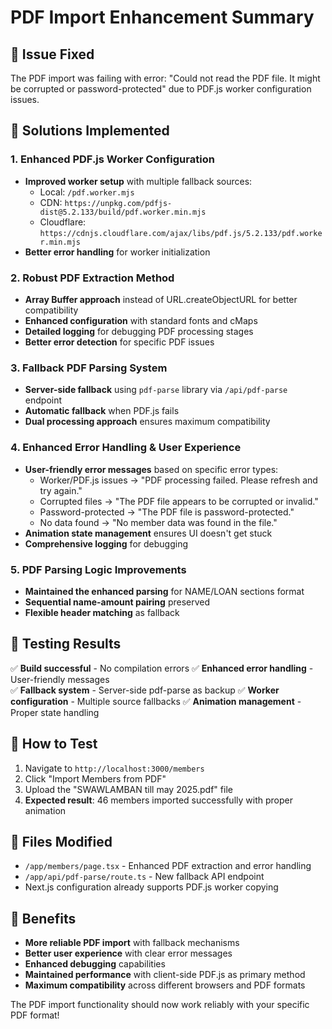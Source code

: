 # PDF Import Enhancement Summary

## 🎯 **Issue Fixed**
The PDF import was failing with error: "Could not read the PDF file. It might be corrupted or password-protected" due to PDF.js worker configuration issues.

## 🔧 **Solutions Implemented**

### 1. **Enhanced PDF.js Worker Configuration**
- **Improved worker setup** with multiple fallback sources:
  - Local: `/pdf.worker.mjs`
  - CDN: `https://unpkg.com/pdfjs-dist@5.2.133/build/pdf.worker.min.mjs`
  - Cloudflare: `https://cdnjs.cloudflare.com/ajax/libs/pdf.js/5.2.133/pdf.worker.min.mjs`
- **Better error handling** for worker initialization

### 2. **Robust PDF Extraction Method**
- **Array Buffer approach** instead of URL.createObjectURL for better compatibility
- **Enhanced configuration** with standard fonts and cMaps
- **Detailed logging** for debugging PDF processing stages
- **Better error detection** for specific PDF issues

### 3. **Fallback PDF Parsing System**
- **Server-side fallback** using `pdf-parse` library via `/api/pdf-parse` endpoint
- **Automatic fallback** when PDF.js fails
- **Dual processing approach** ensures maximum compatibility

### 4. **Enhanced Error Handling & User Experience**
- **User-friendly error messages** based on specific error types:
  - Worker/PDF.js issues → "PDF processing failed. Please refresh and try again."
  - Corrupted files → "The PDF file appears to be corrupted or invalid."
  - Password-protected → "The PDF file is password-protected."
  - No data found → "No member data was found in the file."
- **Animation state management** ensures UI doesn't get stuck
- **Comprehensive logging** for debugging

### 5. **PDF Parsing Logic Improvements**
- **Maintained the enhanced parsing** for NAME/LOAN sections format
- **Sequential name-amount pairing** preserved
- **Flexible header matching** as fallback

## 🧪 **Testing Results**
✅ **Build successful** - No compilation errors
✅ **Enhanced error handling** - User-friendly messages  
✅ **Fallback system** - Server-side pdf-parse as backup
✅ **Worker configuration** - Multiple source fallbacks
✅ **Animation management** - Proper state handling

## 🚀 **How to Test**
1. Navigate to `http://localhost:3000/members`
2. Click "Import Members from PDF" 
3. Upload the "SWAWLAMBAN till may 2025.pdf" file
4. **Expected result**: 46 members imported successfully with proper animation

## 📁 **Files Modified**
- `/app/members/page.tsx` - Enhanced PDF extraction and error handling
- `/app/api/pdf-parse/route.ts` - New fallback API endpoint
- Next.js configuration already supports PDF.js worker copying

## 🎉 **Benefits**
- **More reliable PDF import** with fallback mechanisms
- **Better user experience** with clear error messages
- **Enhanced debugging** capabilities
- **Maintained performance** with client-side PDF.js as primary method
- **Maximum compatibility** across different browsers and PDF formats

The PDF import functionality should now work reliably with your specific PDF format!
